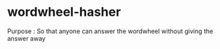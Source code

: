# wordwheel-hasher

Purpose : So that anyone can answer the wordwheel without giving the answer away
